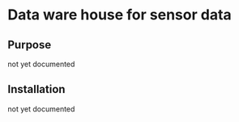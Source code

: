 # Data ware house for sensor data


## Purpose

not yet documented


## Installation

not yet documented
